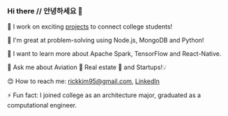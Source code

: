 ### Hi there // 안녕하세요 👋


🔭  I work on exciting [projects](https://www.popsocial.app) to connect college students! 

🧠  I'm great at problem-solving using Node.js, MongoDB and Python! 

🌱  I want to learn more about Apache Spark, TensorFlow and React-Native. 

💬  Ask me about Aviation 🛫 Real estate 🏡 and Startups!💡 

😊  How to reach me: <rickkim95@gmail.com>, [LinkedIn](https://www.linkedin.com/in/rskim47/)

⚡  Fun fact: I joined college as an architecture major, graduated as a computational engineer. 


